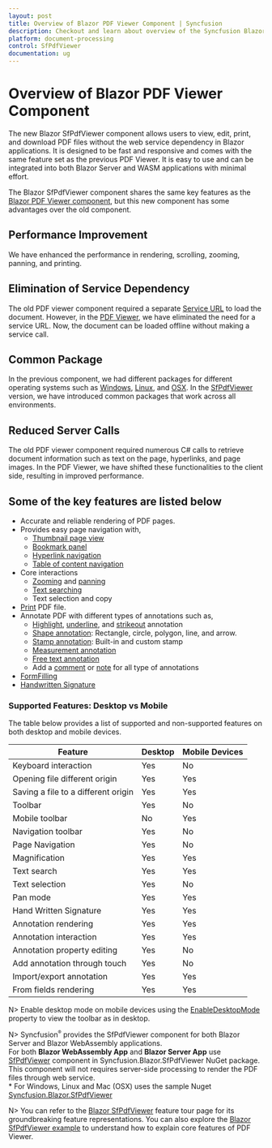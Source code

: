 ```yaml
---
layout: post
title: Overview of Blazor PDF Viewer Component | Syncfusion
description: Checkout and learn about overview of the Syncfusion Blazor SfPdfViewer component and much more details.
platform: document-processing
control: SfPdfViewer
documentation: ug
---
```


# Overview of Blazor PDF Viewer Component

The new Blazor SfPdfViewer component allows users to view, edit, print, and download PDF files without the web service dependency in Blazor applications. It is designed to be fast and responsive and comes with the same feature set as the previous PDF Viewer. It is easy to use and can be integrated into both Blazor Server and WASM applications with minimal effort.

The Blazor SfPdfViewer component shares the same key features as the [Blazor PDF Viewer component](../blazor-classic/overview), but this new component has some advantages over the old component.

## Performance Improvement

We have enhanced the performance in rendering, scrolling, zooming, panning, and printing.  

## Elimination of Service Dependency
The old PDF viewer component required a separate [Service URL](../blazor/getting-started/web-assembly-application) to load the document. However, in the [PDF Viewer](https://help.syncfusion.com/document-processing/pdf/pdf-viewer/blazor/getting-started/web-assembly-application), we have eliminated the need for a service URL. Now, the document can be loaded offline without making a service call. 

## Common Package

In the previous component, we had different packages for different operating systems such as [Windows](https://www.nuget.org/packages/Syncfusion.Blazor.PdfViewerServer.Windows), [Linux](https://www.nuget.org/packages/Syncfusion.Blazor.PdfViewerServer.Linux), and [OSX](https://www.nuget.org/packages/Syncfusion.Blazor.PdfViewerServer.OSX). In the [SfPdfViewer](https://www.nuget.org/packages/Syncfusion.Blazor.SfPdfViewer) version, we have introduced common packages that work across all environments. 

## Reduced Server Calls

The old PDF viewer component required numerous C# calls to retrieve document information such as text on the page, hyperlinks, and page images. In the PDF Viewer, we have shifted these functionalities to the client side, resulting in improved performance. 

## Some of the key features are listed below

* Accurate and reliable rendering of PDF pages.
* Provides easy page navigation with,
    * [Thumbnail page view](https://help.syncfusion.com/document-processing/pdf/pdf-viewer/blazor/navigation#page-thumbnail-navigation)
    * [Bookmark panel](https://help.syncfusion.com/document-processing/pdf/pdf-viewer/blazor/navigation#bookmark-navigation)
    * [Hyperlink navigation](https://help.syncfusion.com/document-processing/pdf/pdf-viewer/blazor/navigation#hyperlink-navigation)
    * [Table of content navigation](https://help.syncfusion.com/document-processing/pdf/pdf-viewer/blazor/navigation#table-of-content-navigation)
* Core interactions
    * [Zooming](https://help.syncfusion.com/document-processing/pdf/pdf-viewer/blazor/magnification) and [panning](https://help.syncfusion.com/document-processing/pdf/pdf-viewer/blazor/interaction#panning-mode)
    * [Text searching](https://help.syncfusion.com/document-processing/pdf/pdf-viewer/blazor/text-search)
    * Text selection and copy
* [Print](https://help.syncfusion.com/document-processing/pdf/pdf-viewer/blazor/print) PDF file.
* Annotate PDF with different types of annotations such as,
    * [Highlight](https://help.syncfusion.com/document-processing/pdf/pdf-viewer/blazor/annotation/text-markup-annotation#highlight-a-text), [underline](https://help.syncfusion.com/document-processing/pdf/pdf-viewer/blazor/annotation/text-markup-annotation#underline-a-text), and [strikeout](https://help.syncfusion.com/document-processing/pdf/pdf-viewer/blazor/annotation/text-markup-annotation#strikethrough-a-text) annotation
    * [Shape annotation](https://help.syncfusion.com/document-processing/pdf/pdf-viewer/blazor/annotation/shape-annotation): Rectangle, circle, polygon, line, and arrow.
    * [Stamp annotation](https://help.syncfusion.com/document-processing/pdf/pdf-viewer/blazor/annotation/stamp-annotation): Built-in and custom stamp
    * [Measurement annotation](https://help.syncfusion.com/document-processing/pdf/pdf-viewer/blazor/annotation/measurement-annotation)
    * [Free text annotation](https://help.syncfusion.com/document-processing/pdf/pdf-viewer/blazor/annotation/free-text-annotation)
    * Add a [comment](https://help.syncfusion.com/document-processing/pdf/pdf-viewer/blazor/annotation/comments) or [note](https://help.syncfusion.com/document-processing/pdf/pdf-viewer/blazor/annotation/sticky-notes-annotation) for all type of annotations
* [FormFilling](https://help.syncfusion.com/document-processing/pdf/pdf-viewer/blazor/form-filling)
* [Handwritten Signature](https://help.syncfusion.com/document-processing/pdf/pdf-viewer/blazor/hand-written-signature)

### Supported Features: Desktop vs Mobile

The table below provides a list of supported and non-supported features on both desktop and mobile devices.

|Feature|Desktop|Mobile Devices|
|--|--|--|	
|Keyboard interaction|	Yes|	No|
|Opening file different origin|	Yes|	Yes|
|Saving a file to a different origin|	Yes	|Yes|
|Toolbar|	Yes	|No|
|Mobile toolbar|	No	|Yes|
|Navigation toolbar|	Yes	|No|
|Page Navigation|	Yes|	No|
|Magnification|	Yes|	Yes|
|Text search|	Yes|	Yes|
|Text selection|	Yes|	No|
|Pan mode|	Yes|	Yes|
|Hand Written Signature|	Yes|	Yes|
|Annotation rendering|	Yes|	Yes|
|Annotation interaction|	Yes|	Yes|
|Annotation property editing|	Yes|	No|
|Add annotation through touch|	Yes|	No|
|Import/export annotation|	Yes|	Yes|
|From fields rendering|	Yes|	Yes|

N> Enable desktop mode on mobile devices using the [EnableDesktopMode](https://help.syncfusion.com/cr/blazor/Syncfusion.Blazor.SfPdfViewer.PdfViewerBase.html#Syncfusion_Blazor_SfPdfViewer_PdfViewerBase_EnableDesktopMode) property to view the toolbar as in desktop.

N> Syncfusion<sup style="font-size:70%">&reg;</sup> provides the SfPdfViewer component for both Blazor Server and Blazor WebAssembly applications.
<br />For both **Blazor WebAssembly App** and **Blazor Server App** use [SfPdfViewer](https://help.syncfusion.com/cr/blazor/Syncfusion.Blazor.PdfViewer.SfPdfViewer.html) component in Syncfusion.Blazor.SfPdfViewer NuGet package. This component will not requires server-side processing to render the PDF files through web service.
<br/>* For Windows, Linux and Mac (OSX) uses the sample Nuget [Syncfusion.Blazor.SfPdfViewer](https://www.nuget.org/packages/Syncfusion.Blazor.SfPdfViewer)

N> You can refer to the [Blazor SfPdfViewer](https://www.syncfusion.com/blazor-components/blazor-pdf-viewer) feature tour page for its groundbreaking feature representations. You can also explore the [Blazor SfPdfViewer example](https://document.syncfusion.com/demos/pdf-viewer/blazor-server/pdf-viewer/default-functionalities?theme=fluent) to understand how to explain core features of PDF Viewer.
